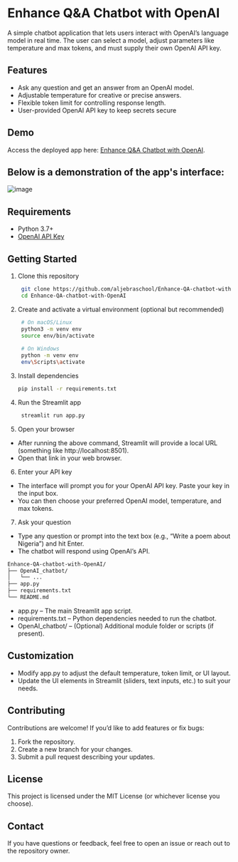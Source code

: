 # Enhance Q&A Chatbot with OpenAI
A simple chatbot application that lets users interact with OpenAI’s language model in real time. The user can select a model, adjust parameters like temperature and max tokens, and must supply their own OpenAI API key.

## Features
- Ask any question and get an answer from an OpenAI model.
- Adjustable temperature for creative or precise answers.
- Flexible token limit for controlling response length.
- User-provided OpenAI API key to keep secrets secure

## Demo
Access the deployed app here: [Enhance Q&A Chatbot with OpenAI](https://enhance-q-a-chatbot-with-openai-jjgmcesiyfu7w8zgllkyyh.streamlit.app/).

## **Below is a demonstration of the app's interface:**
![image](https://github.com/user-attachments/assets/1bdd262f-b76e-4768-9e8f-3afd9e06221b)

## Requirements
- Python 3.7+
- [OpenAI API Key](https://platform.openai.com/api-keys)

## Getting Started

1. Clone this repository
   ``` bash
    git clone https://github.com/aljebraschool/Enhance-QA-chatbot-with-OpenAI.git
    cd Enhance-QA-chatbot-with-OpenAI

   ```
2. Create and activate a virtual environment (optional but recommended)
   ``` bash
    # On macOS/Linux
    python3 -m venv env
    source env/bin/activate
    
    # On Windows
    python -m venv env
    env\Scripts\activate

   ```

3. Install dependencies
   ``` bash
   pip install -r requirements.txt

   ```

4. Run the Streamlit app
   ``` bash
    streamlit run app.py
   ```
5. Open your browser
 - After running the above command, Streamlit will provide a local URL (something like http://localhost:8501).
 - Open that link in your web browser.
6. Enter your API key
 - The interface will prompt you for your OpenAI API key. Paste your key in the input box.
 - You can then choose your preferred OpenAI model, temperature, and max tokens.
7. Ask your question
 - Type any question or prompt into the text box (e.g., “Write a poem about Nigeria”) and hit Enter.
 - The chatbot will respond using OpenAI’s API.

``` bash
Enhance-QA-chatbot-with-OpenAI/
├── OpenAI_chatbot/
│   └── ...
├── app.py
├── requirements.txt
└── README.md

```

- app.py – The main Streamlit app script.
- requirements.txt – Python dependencies needed to run the chatbot.
- OpenAI_chatbot/ – (Optional) Additional module folder or scripts (if present).

## Customization
- Modify app.py to adjust the default temperature, token limit, or UI layout.
- Update the UI elements in Streamlit (sliders, text inputs, etc.) to suit your needs.


## Contributing
 Contributions are welcome! If you’d like to add features or fix bugs:
 1. Fork the repository.
 2. Create a new branch for your changes.
 3. Submit a pull request describing your updates.

## License
This project is licensed under the MIT License (or whichever license you choose).

## Contact
If you have questions or feedback, feel free to open an issue or reach out to the repository owner.
